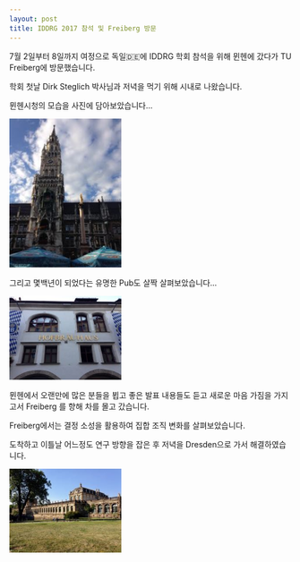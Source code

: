 ```yaml
---
layout: post
title: IDDRG 2017 참석 및 Freiberg 방문
---
```


7월 2일부터 8일까지 여정으로 독일:de:에 IDDRG 학회 참석을 위해 뮌헨에 갔다가 TU Freiberg에 방문했습니다.

학회 첫날 Dirk Steglich 박사님과 저녁을 먹기 위해 시내로 나왔습니다.

뮌헨시청의 모습을 사진에 담아보았습니다...

<img src='/assets/img/post_imgs/2017July_Munich_CityHall.jpg' width='200'>

그리고 몇백년이 되었다는 유명한 Pub도 살짝 살펴보았습니다...

<img src='/assets/img/post_imgs/2017July_Munich_HofBrauHaus.jpg' width='200'>

뮌헨에서 오랜만에 많은 분들을 뵙고 좋은 발표 내용들도 듣고 새로운 마음 가짐을 가지고서 Freiberg 를 향해 차를 몰고 갔습니다.

Freiberg에서는 결정 소성을 활용하여 집합 조직 변화를 살펴보았습니다.

도착하고 이틀날 어느정도 연구 방향을 잡은 후 저녁을 Dresden으로 가서 해결하였습니다.

<img src='/assets/img/post_imgs/2017July_Dresden.jpg' width='200'>
